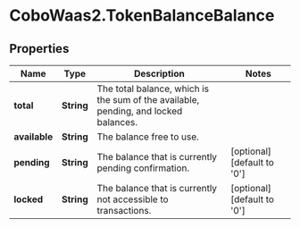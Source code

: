 # CoboWaas2.TokenBalanceBalance

## Properties

Name | Type | Description | Notes
------------ | ------------- | ------------- | -------------
**total** | **String** | The total balance, which is the sum of the available, pending, and locked balances. | 
**available** | **String** | The balance free to use. | 
**pending** | **String** | The balance that is currently pending confirmation. | [optional] [default to &#39;0&#39;]
**locked** | **String** | The balance that is currently not accessible to transactions. | [optional] [default to &#39;0&#39;]


